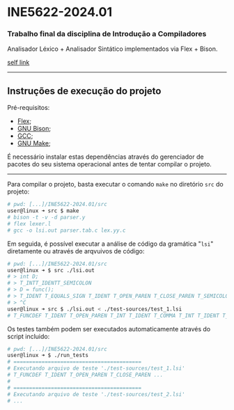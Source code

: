 # INE5622-2024.01

### Trabalho final da disciplina de Introdução a Compiladores

Analisador Léxico + Analisador Sintático implementados via Flex + Bison.

[self link](https://github.com/PedroBinotto/INE5622-2024.01)

---

## Instruções de execução do projeto

Pré-requisitos:

- [Flex](https://github.com/westes/flex);
- [GNU Bison](https://www.gnu.org/software/bison/);
- [GCC](https://gcc.gnu.org/);
- [GNU Make](https://www.gnu.org/software/make/);

É necessário instalar estas dependências através do gerenciador de pacotes do seu sistema operacional antes de tentar compilar o projeto.

---

Para compilar o projeto, basta executar o comando `make` no diretório `src` do projeto:

```bash
# pwd: [...]/INE5622-2024.01/src
user@linux ➜ src $ make
# bison -t -v -d parser.y
# flex lexer.l
# gcc -o lsi.out parser.tab.c lex.yy.c
```

Em seguida, é possível executar a análise de código da gramática "`lsi`" diretamente ou através de arqvuivos de código:

```bash
# pwd: [...]/INE5622-2024.01/src
user@linux ➜ $ src ./lsi.out
# > int D;
# > T_INTT_IDENTT_SEMICOLON
# > D = func();
# > T_IDENT T_EQUALS_SIGN T_IDENT T_OPEN_PAREN T_CLOSE_PAREN T_SEMICOLON
# > ^C
user@linux ➜ src $ ./lsi.out < ./test-sources/test_1.lsi
# T_FUNCDEF T_IDENT T_OPEN_PAREN T_INT T_IDENT T_COMMA T_INT T_IDENT T_CLOSE_PAREN[...]
```

Os testes também podem ser executados automaticamente através do script incluido:

```bash
# pwd: [...]/INE5622-2024.01/src
user@linux ➜ $ ./run_tests
# =========================================
# Executando arquivo de teste './test-sources/test_1.lsi'
# T_FUNCDEF T_IDENT T_OPEN_PAREN T_CLOSE_PAREN ...
#
# =========================================
# Executando arquivo de teste './test-sources/test_2.lsi'
# ...
```
